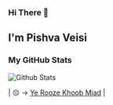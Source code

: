 ### Hi There 👋

## I'm Pishva Veisi

### My GitHub Stats

![Github Stats](https://github-readme-stats.vercel.app/api?username=tiemsaaah&show_icons=true)

| 😔 -> <a href="https://open.spotify.com/track/4WHYHzb34wiwszx8U0qodH?si=af91b4c257434297" title="Hichkas">Ye Rooze Khoob Miad</a> |
